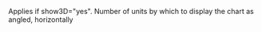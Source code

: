 Applies if show3D="yes". Number of units by which to
            display the chart as angled, horizontally